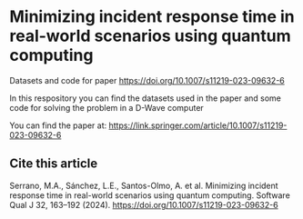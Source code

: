 # Minimizing incident response time in real-world scenarios using quantum computing
Datasets and code for paper <https://doi.org/10.1007/s11219-023-09632-6>

In this respository you can find the datasets used in the paper and some code for solving the problem in a D-Wave computer

You can find the paper at: <https://link.springer.com/article/10.1007/s11219-023-09632-6>

## Cite this article
Serrano, M.A., Sánchez, L.E., Santos-Olmo, A. et al. Minimizing incident response time in real-world scenarios using quantum computing. Software Qual J 32, 163–192 (2024). https://doi.org/10.1007/s11219-023-09632-6


